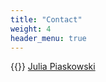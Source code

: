 ```yaml
---
title: "Contact"
weight: 4
header_menu: true
---
```


{{<icon class="fa fa-paper-plane">}}&nbsp;[Julia Piaskowski](mailto:jpiaskowski@uidaho.edu)


